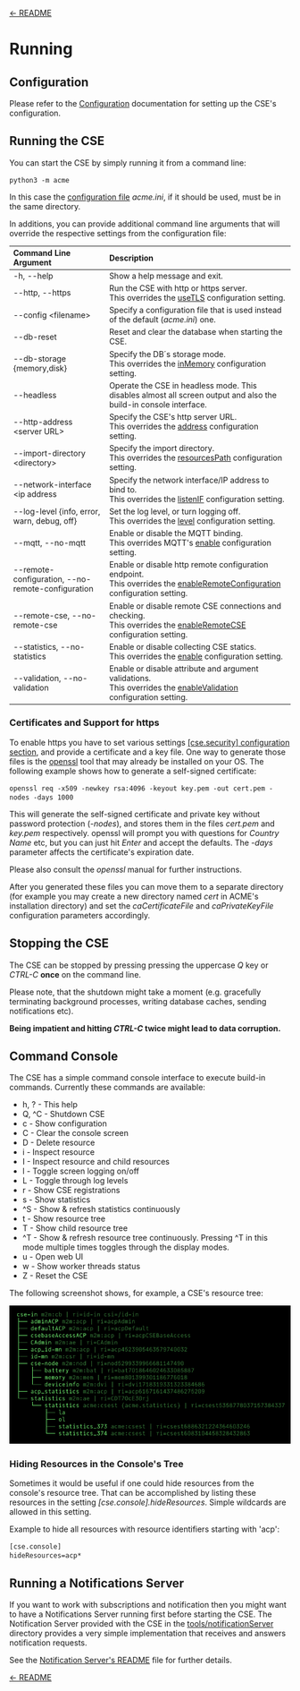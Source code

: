 [← README](../README.md) 

# Running

## Configuration

Please refer to the [Configuration](Configuration.md) documentation for setting up the CSE's configuration. 

## Running the CSE

You can start the CSE by simply running it from a command line:

	python3 -m acme

In this case the [configuration file](Configuration.md) *acme.ini*, if it should be used, must be in the same directory.

In additions, you can provide additional command line arguments that will override the respective settings from the configuration file:

| Command Line Argument                             | Description                                                                                                                                                     |
|:--------------------------------------------------|:----------------------------------------------------------------------------------------------------------------------------------------------------------------|
| -h, --help                                        | Show a help message and exit.                                                                                                                                   |
| --http, --https                                   | Run the CSE with http or https server.<br />This overrides the [useTLS](Configuration.md#security) configuration setting.                                       |
| --config &lt;filename>                            | Specify a configuration file that is used instead of the default (*acme.ini*) one.                                                                              |
| --db-reset                                        | Reset and clear the database when starting the CSE.                                                                                                             |
| --db-storage {memory,disk}                        | Specify the DB´s storage mode.<br />This overrides the [inMemory](Configuration.md#database) configuration setting.                                             |
| --headless                                        | Operate the CSE in headless mode. This disables almost all screen output and also the build-in console interface.                                               |
| --http-address &lt;server URL>                    | Specify the CSE\'s http server URL.<br />This overrides the [address](Configuration.md#http_server) configuration setting.                                      |
| --import-directory &lt;directory>                 | Specify the import directory.<br />This overrides the [resourcesPath](Configuration.md#general) configuration setting.                                          |
| --network-interface &lt;ip address                | Specify the network interface/IP address to bind to.<br />This overrides the [listenIF](Configuration.md#server_http) configuration setting.                    |
| --log-level {info, error, warn, debug, off}       | Set the log level, or turn logging off.<br />This overrides the [level](Configuration.md#logging) configuration setting.                                        |
| --mqtt, --no-mqtt                                 | Enable or disable the MQTT binding.<br />This overrides MQTT's [enable](Configuration.md#client_mqtt) configuration setting.                                    |
| --remote-configuration, --no-remote-configuration | Enable or disable http remote configuration endpoint.<br />This overrides the [enableRemoteConfiguration](Configuration.md##server_http) configuration setting. |
| --remote-cse, --no-remote-cse                     | Enable or disable remote CSE connections and checking.<br />This overrides the [enableRemoteCSE](Configuration.md#general) configuration setting.               |
| --statistics, --no-statistics                     | Enable or disable collecting CSE statics.<br />This overrides the [enable](Configuration.md#statistics) configuration setting.                                  |
| --validation, --no-validation                     | Enable or disable attribute and argument validations.<br />This overrides the [enableValidation](Configuration.md#general) configuration setting.               |

### Certificates and Support for https

To enable https you have to set various settings [ [cse.security] configuration section](Configuration.md#security), and provide a certificate and a key file. 
One way to generate those files is the [openssl](https://www.openssl.org) tool that may already be installed on your OS. The following example shows how to 
generate a self-signed certificate:

	openssl req -x509 -newkey rsa:4096 -keyout key.pem -out cert.pem -nodes -days 1000

This will generate the self-signed certificate and private key without password protection (*-nodes*), and stores them in the files *cert.pem* and *key.pem* respectively. 
openssl will prompt you with questions for *Country Name* etc, but you can just hit *Enter* and accept the defaults. The *-days* parameter affects the certificate's
expiration date.

Please also consult the *openssl* manual for further instructions. 

After you generated these files you can move them to a separate directory (for example you may create a new directory named *cert* in ACME's installation directory) and set the *caCertificateFile* and *caPrivateKeyFile* configuration parameters accordingly.


## Stopping the CSE

The CSE can be stopped by pressing pressing the uppercase *Q* key or *CTRL-C* **once** on the command line. 

Please note, that the shutdown might take a moment (e.g. gracefully terminating background processes, writing database caches, sending notifications etc). 

**Being impatient and hitting *CTRL-C* twice might lead to data corruption.**


## Command Console

The CSE has a simple command console interface to execute build-in commands. Currently these commands are available:

- h, ?  - This help
- Q, ^C - Shutdown CSE
- c     - Show configuration
- C     - Clear the console screen
- D     - Delete resource
- i     - Inspect resource
- I     - Inspect resource and child resources
- l     - Toggle screen logging on/off
- L     - Toggle through log levels
- r     - Show CSE registrations
- s     - Show statistics
- ^S    - Show & refresh statistics continuously
- t     - Show resource tree
- T     - Show child resource tree
- ^T    - Show & refresh resource tree continuously. Pressing ^T in this mode multiple times toggles through the display modes.
- u     - Open web UI
- w     - Show worker threads status
- Z     - Reset the CSE

 The following screenshot shows, for example, a CSE's resource tree:

![](images/console_tree.png)

### Hiding Resources in the Console's Tree

Sometimes it would be useful if one could hide resources from the console's resource tree. That can be accomplished by listing these resources in the setting *[cse.console].hideResources*. Simple wildcards are allowed in this setting.

Example to hide all resources with resource identifiers starting with 'acp':

	[cse.console]
	hideResources=acp*

## Running a Notifications Server

If you want to work with subscriptions and notification then you might want to have a Notifications Server running first before starting the CSE. The Notification Server provided with the CSE in the [tools/notificationServer](../tools/notificationServer) directory provides a very simple implementation that receives and answers notification requests.

See the [Notification Server's README](../tools/notificationServer/README.md) file for further details.

[← README](../README.md) 
